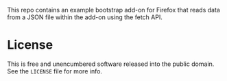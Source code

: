 This repo contains an example bootstrap add-on for Firefox that reads data from a JSON file within the add-on using the fetch API.

# License

This is free and unencumbered software released into the public domain. See the `LICENSE` file for more info.
